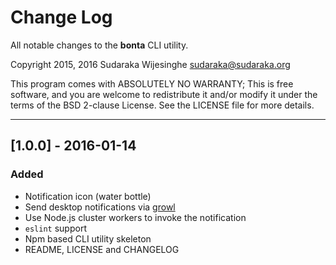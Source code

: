 # Change Log

All notable changes to the **bonta** CLI utility.

Copyright 2015, 2016 Sudaraka Wijesinghe <sudaraka@sudaraka.org>

This program comes with ABSOLUTELY NO WARRANTY;
This is free software, and you are welcome to redistribute it and/or modify it
under the terms of the BSD 2-clause License. See the LICENSE file for more
details.

---

## [1.0.0] - 2016-01-14
### Added
- Notification icon (water bottle)
- Send desktop notifications via [growl](https://www.npmjs.com/package/growl)
- Use Node.js cluster workers to invoke the notification
- `eslint` support
- Npm based CLI utility skeleton
- README, LICENSE and CHANGELOG
